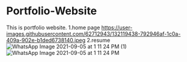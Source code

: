 # Portfolio-Website
This is portfolio website.
1.home page
https://user-images.githubusercontent.com/62712943/132119438-792946af-1c0a-409a-902e-b1ded6738140.jpeg
2.resume
![WhatsApp Image 2021-09-05 at 1 11 24 PM (1)](https://user-images.githubusercontent.com/62712943/132119494-a80cdf7c-9ce2-48e4-97f2-63d9c349e00a.jpeg)
![WhatsApp Image 2021-09-05 at 1 11 24 PM](https://user-images.githubusercontent.com/62712943/132119496-b084623c-7f14-40df-ab50-249441850df9.jpeg)
